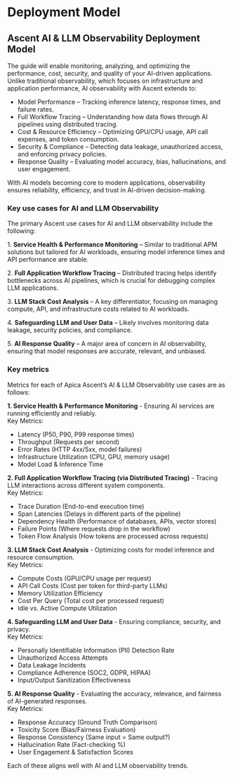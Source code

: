 # Deployment Model

## Ascent AI & LLM Observability Deployment Model

The guide will enable monitoring, analyzing, and optimizing the performance, cost, security, and quality of your AI-driven applications. Unlike traditional observability, which focuses on infrastructure and application performance, AI observability with Ascent extends to:

* Model Performance – Tracking inference latency, response times, and failure rates.
* Full Workflow Tracing – Understanding how data flows through AI pipelines using distributed tracing.
* Cost & Resource Efficiency – Optimizing GPU/CPU usage, API call expenses, and token consumption.
* Security & Compliance – Detecting data leakage, unauthorized access, and enforcing privacy policies.
* Response Quality – Evaluating model accuracy, bias, hallucinations, and user engagement.

With AI models becoming core to modern applications, observability ensures reliability, efficiency, and trust in AI-driven decision-making.

### Key use cases for AI and LLM Observability

The primary Ascent use cases for AI and LLM observability include the following:

1\.    **Service Health & Performance Monitoring** – Similar to traditional APM solutions but tailored for AI workloads, ensuring model inference times and API performance are stable.

2\.    **Full Application Workflow Tracing** – Distributed tracing helps identify bottlenecks across AI pipelines, which is crucial for debugging complex LLM applications.

3\.    **LLM Stack Cost Analysis** – A key differentiator, focusing on managing compute, API, and infrastructure costs related to AI workloads.

4\.    **Safeguarding LLM and User Data** – Likely involves monitoring data leakage, security policies, and compliance.

5\.    **AI Response Quality** – A major area of concern in AI observability, ensuring that model responses are accurate, relevant, and unbiased.

### Key metrics

Metrics for each of Apica Ascent’s AI & LLM Observability use cases are as follows:

**1. Service Health & Performance Monitoring** - Ensuring AI services are running efficiently and reliably.\
Key Metrics:

* Latency (P50, P90, P99 response times)
* Throughput (Requests per second)
* Error Rates (HTTP 4xx/5xx, model failures)
* Infrastructure Utilization (CPU, GPU, memory usage)
* Model Load & Inference Time

**2. Full Application Workflow Tracing (via Distributed Tracing)** - Tracing LLM interactions across different system components.\
Key Metrics:

* Trace Duration (End-to-end execution time)
* Span Latencies (Delays in different parts of the pipeline)
* Dependency Health (Performance of databases, APIs, vector stores)
* Failure Points (Where requests drop in the workflow)
* Token Flow Analysis (How tokens are processed across requests)

**3. LLM Stack Cost Analysis** - Optimizing costs for model inference and resource consumption.\
Key Metrics:

* Compute Costs (GPU/CPU usage per request)
* API Call Costs (Cost per token for third-party LLMs)
* Memory Utilization Efficiency
* Cost Per Query (Total cost per processed request)
* Idle vs. Active Compute Utilization

**4. Safeguarding LLM and User Data** - Ensuring compliance, security, and privacy.\
Key Metrics:

* Personally Identifiable Information (PII) Detection Rate
* Unauthorized Access Attempts
* Data Leakage Incidents
* Compliance Adherence (SOC2, GDPR, HIPAA)
* Input/Output Sanitization Effectiveness

**5. AI Response Quality** - Evaluating the accuracy, relevance, and fairness of AI-generated responses.\
Key Metrics:

* Response Accuracy (Ground Truth Comparison)
* Toxicity Score (Bias/Fairness Evaluation)
* Response Consistency (Same input = Same output?)
* Hallucination Rate (Fact-checking %)
* User Engagement & Satisfaction Scores

Each of these aligns well with AI and LLM observability trends.
